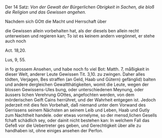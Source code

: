 
<!-- Seie 38; content-0058.xml -->


Der 14 Satz: *Von der Gewalt der Bürgerlichen Obrigkeit in Sachen, die bloß die Religion und das Gewissen angehen.*


Nachdem sich GOtt die Macht und Herrschaft über

die Gewissen allein vorbehalten hat, als der diesels ben allein recht
unterweisen und regieren kan; To ist es keinem andern vergönnet, er stehe
auch noch

Act. 18,20.

Lus, 9, 55.

in fo grossem Ansehen, und habe noch fo viel Bot: Matth. 7, måßigkeit in
dieser Welt, anderer Leute Gewissen Tit. 3,10. zu zwingen. Daher alles
tödten, Verjagen, Bes straffen (an Geld, Haab und Gütern) gefänglid) balten
und andere dergleichen Gewaltthátigkeiten, womit die Leute, wegen der blossen
Gewissens-Ules bung, oder unterschiedenen Meynung, oder äussers lichen
Verehrung GOttes, angefochten werden, von dem mörderischen Geift Cains
herrühret, und der Wahrheit entgegen ist. Jedoch jederzeit mit dies fein
Vorbehalt, daß niemand unter dem Vorwand des Gerrissens seinem Nächsten an
seinem Leib und Leben, Haab und Gutly zum Nachtheit handele. oder etwas
vornelyme, so der mensd,lichen Gesells fchaft schädlich sey, oder dainit
nicht bestehen kan: In welchem Fall das Gefeß vor die Uebertreter ges geben,
und Gerechtigkeit über alle zu handhaben ist, ohne einiges ansehen der Perfon.
